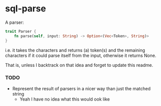 # sql-parse

A parser:

```rs
trait Parser {
    fn parse(self, input: String) -> Option<(Vec<Token>, String)>
}
```

i.e. it takes the characters and returns (a) token(s) and the remaining characters if it could parse itself
from the input, otherwise it returns None.

That is, unless I backtrack on that idea and forget to update this readme.

### TODO
- Represent the result of parsers in a nicer way than just the matched string
    - Yeah I have no idea what this would ook like
